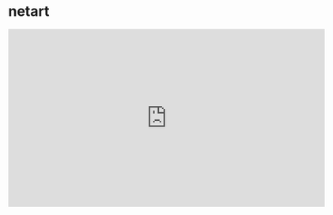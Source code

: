 # netart
<iframe src="https://player.vimeo.com/video/371130220" width="640" height="360" frameborder="0"></iframe>
